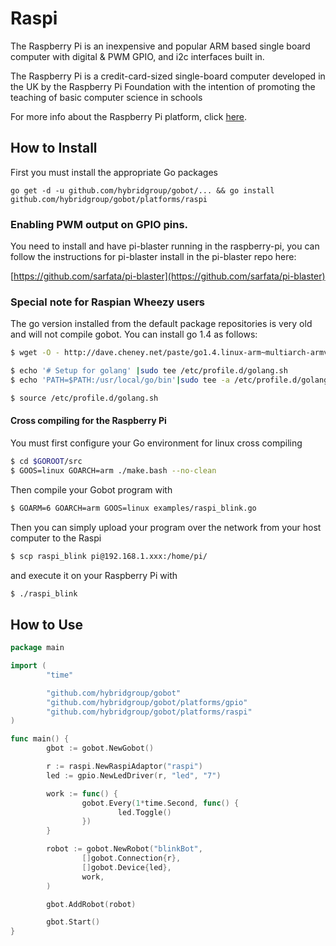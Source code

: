 # Raspi

The Raspberry Pi is an inexpensive and popular ARM based single board computer with digital & PWM GPIO, and i2c interfaces built in.

The Raspberry Pi is a credit-card-sized single-board computer developed in the UK by the Raspberry Pi Foundation with the intention of promoting the teaching of basic computer science in schools

For more info about the Raspberry Pi platform, click [here](http://www.raspberrypi.org/).

## How to Install

First you must install the appropriate Go packages

```
go get -d -u github.com/hybridgroup/gobot/... && go install github.com/hybridgroup/gobot/platforms/raspi
```

### Enabling PWM output on GPIO pins.

You need to install and have pi-blaster running in the raspberry-pi, you can follow the instructions for pi-blaster install in the pi-blaster repo here:

[https://github.com/sarfata/pi-blaster](https://github.com/sarfata/pi-blaster)

### Special note for Raspian Wheezy users

The go version installed from the default package repositories is very old and will not compile gobot. You can install go 1.4 as follows:

```bash
$ wget -O - http://dave.cheney.net/paste/go1.4.linux-arm~multiarch-armv6-1.tar.gz|sudo tar -xzC /usr/local -f -

$ echo '# Setup for golang' |sudo tee /etc/profile.d/golang.sh
$ echo 'PATH=$PATH:/usr/local/go/bin'|sudo tee -a /etc/profile.d/golang.sh

$ source /etc/profile.d/golang.sh
```

#### Cross compiling for the Raspberry Pi
You must first configure your Go environment for linux cross compiling

```bash
$ cd $GOROOT/src
$ GOOS=linux GOARCH=arm ./make.bash --no-clean

```

Then compile your Gobot program with

```bash
$ GOARM=6 GOARCH=arm GOOS=linux examples/raspi_blink.go
```

Then you can simply upload your program over the network from your host computer to the Raspi

```bash
$ scp raspi_blink pi@192.168.1.xxx:/home/pi/
```

and execute it on your Raspberry Pi with

```bash
$ ./raspi_blink
```

## How to Use

```go
package main

import (
        "time"

        "github.com/hybridgroup/gobot"
        "github.com/hybridgroup/gobot/platforms/gpio"
        "github.com/hybridgroup/gobot/platforms/raspi"
)

func main() {
        gbot := gobot.NewGobot()

        r := raspi.NewRaspiAdaptor("raspi")
        led := gpio.NewLedDriver(r, "led", "7")

        work := func() {
                gobot.Every(1*time.Second, func() {
                        led.Toggle()
                })
        }

        robot := gobot.NewRobot("blinkBot",
                []gobot.Connection{r},
                []gobot.Device{led},
                work,
        )

        gbot.AddRobot(robot)

        gbot.Start()
}
```
